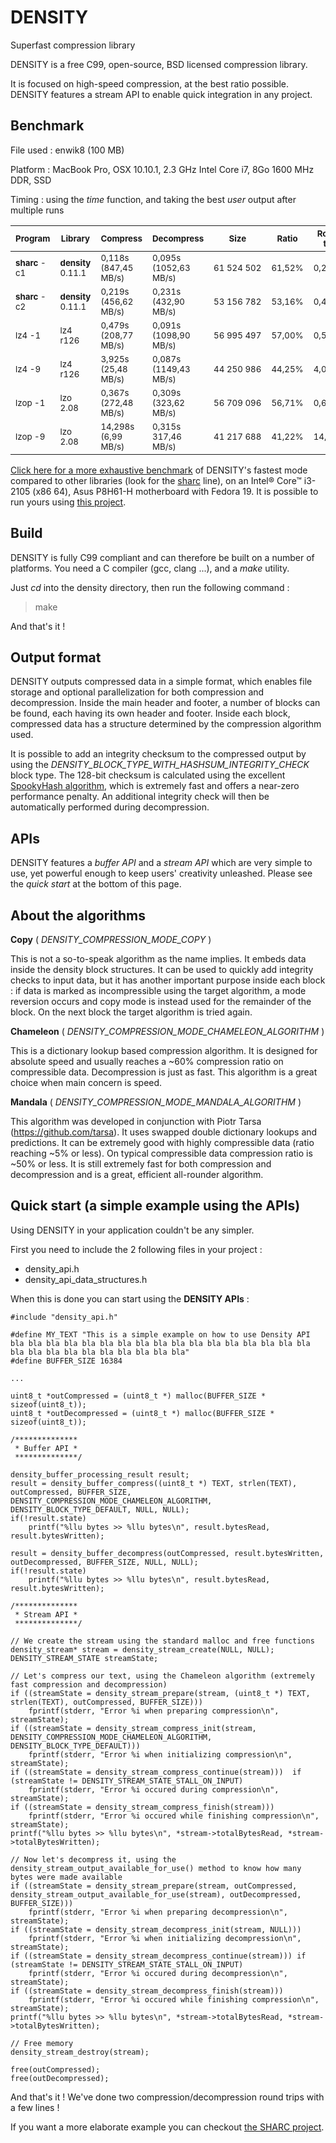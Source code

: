 DENSITY
========
Superfast compression library

DENSITY is a free C99, open-source, BSD licensed compression library.

It is focused on high-speed compression, at the best ratio possible.
DENSITY features a stream API to enable quick integration in any project.

Benchmark
---------

File used : enwik8 (100 MB)

Platform : MacBook Pro, OSX 10.10.1, 2.3 GHz Intel Core i7, 8Go 1600 MHz DDR, SSD

Timing : using the *time* function, and taking the best *user* output after multiple runs

<sub>Program</sub> | <sub>Library</sub> | <sub>Compress</sub> | <sub>Decompress</sub> | <sub>Size</sub> | <sub>Ratio</sub> | <sub>Round trip</sub>
--- | --- | --- | --- | --- | --- | ---
<sub>**sharc** -c1</sub> | <sub>**density** 0.11.1</sub> | <sub>0,118s (847,45 MB/s)</sub> | <sub>0,095s (1052,63 MB/s)</sub> | <sub>61 524 502</sub> | <sub>61,52%</sub> | <sub>0,213s</sub>
<sub>**sharc** -c2</sub> | <sub>**density** 0.11.1</sub> | <sub>0,219s (456,62 MB/s)</sub> | <sub>0,231s (432,90 MB/s)</sub> | <sub>53 156 782</sub> | <sub>53,16%</sub> | <sub>0,450s</sub>
<sub>lz4 -1</sub> | <sub>lz4 r126</sub> | <sub>0,479s (208,77 MB/s)</sub> | <sub>0,091s (1098,90 MB/s)</sub> | <sub>56 995 497</sub> | <sub>57,00%</sub> | <sub>0,570s</sub>
<sub>lz4 -9</sub> | <sub>lz4 r126</sub> | <sub>3,925s (25,48 MB/s)</sub> | <sub>0,087s (1149,43 MB/s)</sub> | <sub>44 250 986</sub> | <sub>44,25%</sub> | <sub>4,012s</sub>
<sub>lzop -1</sub> | <sub>lzo 2.08</sub> | <sub>0,367s (272,48 MB/s)</sub> | <sub>0,309s (323,62 MB/s)</sub> | <sub>56 709 096</sub> | <sub>56,71%</sub> | <sub>0,676s</sub>
<sub>lzop -9</sub> | <sub>lzo 2.08</sub> | <sub>14,298s (6,99 MB/s)</sub> | <sub>0,315s 317,46 MB/s)</sub> | <sub>41 217 688</sub> | <sub>41,22%</sub> | <sub>14,613s</sub>

[Click here for a more exhaustive benchmark](http://quixdb.github.io/squash/benchmarks/core-i3-2105.html) of DENSITY's fastest mode compared to other libraries (look for the [sharc](https://github.com/centaurean/sharc) line), on an Intel® Core™ i3-2105 (x86 64), Asus P8H61-H motherboard with Fedora 19. It is possible to run yours using [this project](https://github.com/quixdb/squash).

Build
-----
DENSITY is fully C99 compliant and can therefore be built on a number of platforms. You need a C compiler (gcc, clang ...), and a *make* utility.

Just *cd* into the density directory, then run the following command :
> make

And that's it !

Output format
-------------
DENSITY outputs compressed data in a simple format, which enables file storage and optional parallelization for both compression and decompression.
Inside the main header and footer, a number of blocks can be found, each having its own header and footer.
Inside each block, compressed data has a structure determined by the compression algorithm used.

It is possible to add an integrity checksum to the compressed output by using the *DENSITY_BLOCK_TYPE_WITH_HASHSUM_INTEGRITY_CHECK* block type.
The 128-bit checksum is calculated using the excellent [SpookyHash algorithm](https://github.com/centaurean/spookyhash), which is extremely fast and offers a near-zero performance penalty.
An additional integrity check will then be automatically performed during decompression.

APIs
----
DENSITY features a *buffer API* and a *stream API* which are very simple to use, yet powerful enough to keep users' creativity unleashed.
Please see the *quick start* at the bottom of this page.

About the algorithms
--------------------

**Copy** ( *DENSITY_COMPRESSION_MODE_COPY* )

This is not a so-to-speak algorithm as the name implies. It embeds data inside the density block structures.
It can be used to quickly add integrity checks to input data, but it has another important purpose inside each block : if data is marked as incompressible using the target algorithm, a mode reversion occurs and copy mode is instead used for the remainder of the block.
On the next block the target algorithm is tried again.

**Chameleon** ( *DENSITY_COMPRESSION_MODE_CHAMELEON_ALGORITHM* )

This is a dictionary lookup based compression algorithm. It is designed for absolute speed and usually reaches a ~60% compression ratio on compressible data.
Decompression is just as fast. This algorithm is a great choice when main concern is speed.

**Mandala** ( *DENSITY_COMPRESSION_MODE_MANDALA_ALGORITHM* )

This algorithm was developed in conjunction with Piotr Tarsa (https://github.com/tarsa).
It uses swapped double dictionary lookups and predictions. It can be extremely good with highly compressible data (ratio reaching ~5% or less).
On typical compressible data compression ratio is ~50% or less. It is still extremely fast for both compression and decompression and is a great, efficient all-rounder algorithm.

Quick start (a simple example using the APIs)
---------------------------------------------
Using DENSITY in your application couldn't be any simpler.

First you need to include the 2 following files in your project :

* density_api.h
* density_api_data_structures.h

When this is done you can start using the **DENSITY APIs** :

    #include "density_api.h"

    #define MY_TEXT "This is a simple example on how to use Density API bla bla bla bla bla bla bla bla bla bla bla bla bla bla bla bla bla bla bla bla bla bla bla bla bla bla bla"
    #define BUFFER_SIZE 16384
    
    ...
    
    uint8_t *outCompressed = (uint8_t *) malloc(BUFFER_SIZE * sizeof(uint8_t));
    uint8_t *outDecompressed = (uint8_t *) malloc(BUFFER_SIZE * sizeof(uint8_t));
    
    /**************
     * Buffer API *
     **************/
     
    density_buffer_processing_result result;
    result = density_buffer_compress((uint8_t *) TEXT, strlen(TEXT), outCompressed, BUFFER_SIZE, DENSITY_COMPRESSION_MODE_CHAMELEON_ALGORITHM, DENSITY_BLOCK_TYPE_DEFAULT, NULL, NULL);
    if(!result.state)
        printf("%llu bytes >> %llu bytes\n", result.bytesRead, result.bytesWritten);

    result = density_buffer_decompress(outCompressed, result.bytesWritten, outDecompressed, BUFFER_SIZE, NULL, NULL);
    if(!result.state)
        printf("%llu bytes >> %llu bytes\n", result.bytesRead, result.bytesWritten);
    
    /**************
     * Stream API *
     **************/

    // We create the stream using the standard malloc and free functions
    density_stream* stream = density_stream_create(NULL, NULL);
    DENSITY_STREAM_STATE streamState;
    
    // Let's compress our text, using the Chameleon algorithm (extremely fast compression and decompression)
    if ((streamState = density_stream_prepare(stream, (uint8_t *) TEXT, strlen(TEXT), outCompressed, BUFFER_SIZE)))
        fprintf(stderr, "Error %i when preparing compression\n", streamState);
    if ((streamState = density_stream_compress_init(stream, DENSITY_COMPRESSION_MODE_CHAMELEON_ALGORITHM, DENSITY_BLOCK_TYPE_DEFAULT)))
        fprintf(stderr, "Error %i when initializing compression\n", streamState);
    if ((streamState = density_stream_compress_continue(stream)))  if (streamState != DENSITY_STREAM_STATE_STALL_ON_INPUT)
        fprintf(stderr, "Error %i occured during compression\n", streamState);
    if ((streamState = density_stream_compress_finish(stream)))
        fprintf(stderr, "Error %i occured while finishing compression\n", streamState);
    printf("%llu bytes >> %llu bytes\n", *stream->totalBytesRead, *stream->totalBytesWritten);

    // Now let's decompress it, using the density_stream_output_available_for_use() method to know how many bytes were made available
    if ((streamState = density_stream_prepare(stream, outCompressed, density_stream_output_available_for_use(stream), outDecompressed, BUFFER_SIZE)))
        fprintf(stderr, "Error %i when preparing decompression\n", streamState);
    if ((streamState = density_stream_decompress_init(stream, NULL)))
        fprintf(stderr, "Error %i when initializing decompression\n", streamState);
    if ((streamState = density_stream_decompress_continue(stream))) if (streamState != DENSITY_STREAM_STATE_STALL_ON_INPUT)
        fprintf(stderr, "Error %i occured during decompression\n", streamState);
    if ((streamState = density_stream_decompress_finish(stream)))
        fprintf(stderr, "Error %i occured while finishing compression\n", streamState);
    printf("%llu bytes >> %llu bytes\n", *stream->totalBytesRead, *stream->totalBytesWritten);

    // Free memory
    density_stream_destroy(stream);
    
    free(outCompressed);
    free(outDecompressed);

And that's it ! We've done two compression/decompression round trips with a few lines !

If you want a more elaborate example you can checkout [the SHARC project](https://github.com/centaurean/sharc).
